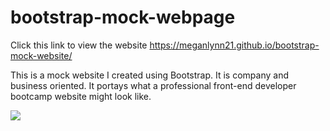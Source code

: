 # bootstrap-mock-webpage
Click this link to view the website https://meganlynn21.github.io/bootstrap-mock-website/

This is a mock website I created using Bootstrap. It is company and business oriented. It portays what a professional front-end developer bootcamp website might look like.

![](https://user-images.githubusercontent.com/83522315/155247716-96edc0bd-d0d5-465b-88c3-4c3415d6e338.PNG)

